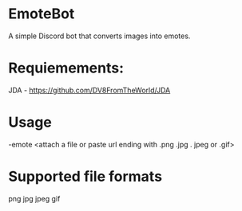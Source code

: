 # EmoteBot
A simple Discord bot that converts images into emotes.


# Requiemements:
JDA - https://github.com/DV8FromTheWorld/JDA


# Usage
-emote <name> <width in icons> <attach a file or paste url ending with .png .jpg . jpeg or .gif>


# Supported file formats
png jpg jpeg gif

